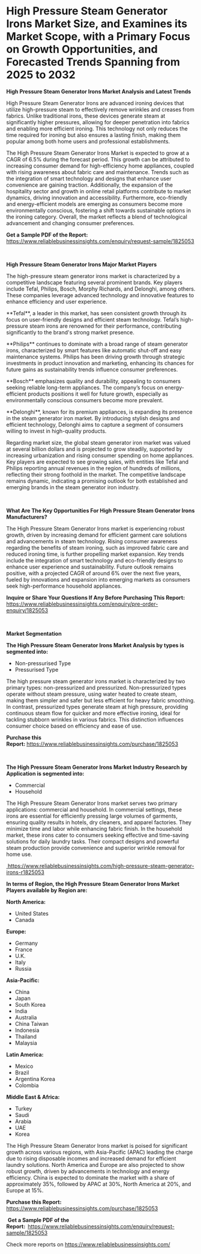 <p><h1>High Pressure Steam Generator Irons Market Size, and Examines its Market Scope, with a Primary Focus on Growth Opportunities, and Forecasted Trends Spanning from 2025 to 2032</h1></p><p><strong>High Pressure Steam Generator Irons Market Analysis and Latest Trends</strong></p>
<p><p>High Pressure Steam Generator Irons are advanced ironing devices that utilize high-pressure steam to effectively remove wrinkles and creases from fabrics. Unlike traditional irons, these devices generate steam at significantly higher pressures, allowing for deeper penetration into fabrics and enabling more efficient ironing. This technology not only reduces the time required for ironing but also ensures a lasting finish, making them popular among both home users and professional establishments.</p><p>The High Pressure Steam Generator Irons Market is expected to grow at a CAGR of 6.5% during the forecast period. This growth can be attributed to increasing consumer demand for high-efficiency home appliances, coupled with rising awareness about fabric care and maintenance. Trends such as the integration of smart technology and designs that enhance user convenience are gaining traction. Additionally, the expansion of the hospitality sector and growth in online retail platforms contribute to market dynamics, driving innovation and accessibility. Furthermore, eco-friendly and energy-efficient models are emerging as consumers become more environmentally conscious, fostering a shift towards sustainable options in the ironing category. Overall, the market reflects a blend of technological advancement and changing consumer preferences.</p></p>
<p><strong>Get a Sample PDF of the Report:&nbsp;</strong> <a href="https://www.reliablebusinessinsights.com/enquiry/request-sample/1825053?utm_campaign=3148&utm_medium=2&utm_source=Github&utm_content=ia&utm_term=05042025&utm_id=high-pressure-steam-generator-irons">https://www.reliablebusinessinsights.com/enquiry/request-sample/1825053</a></p>
<p>&nbsp;</p>
<p><strong>High Pressure Steam Generator Irons Major Market Players</strong></p>
<p><p>The high-pressure steam generator irons market is characterized by a competitive landscape featuring several prominent brands. Key players include Tefal, Philips, Bosch, Morphy Richards, and Delonghi, among others. These companies leverage advanced technology and innovative features to enhance efficiency and user experience.</p><p>**Tefal**, a leader in this market, has seen consistent growth through its focus on user-friendly designs and efficient steam technology. Tefal’s high-pressure steam irons are renowned for their performance, contributing significantly to the brand's strong market presence.</p><p>**Philips** continues to dominate with a broad range of steam generator irons, characterized by smart features like automatic shut-off and easy maintenance systems. Philips has been driving growth through strategic investments in product innovation and marketing, enhancing its chances for future gains as sustainability trends influence consumer preferences.</p><p>**Bosch** emphasizes quality and durability, appealing to consumers seeking reliable long-term appliances. The company’s focus on energy-efficient products positions it well for future growth, especially as environmentally conscious consumers become more prevalent.</p><p>**Delonghi**, known for its premium appliances, is expanding its presence in the steam generator iron market. By introducing stylish designs and efficient technology, Delonghi aims to capture a segment of consumers willing to invest in high-quality products.</p><p>Regarding market size, the global steam generator iron market was valued at several billion dollars and is projected to grow steadily, supported by increasing urbanization and rising consumer spending on home appliances. Key players are expected to see growing sales, with entities like Tefal and Philips reporting annual revenues in the region of hundreds of millions, reflecting their strong foothold in the market. The competitive landscape remains dynamic, indicating a promising outlook for both established and emerging brands in the steam generator iron industry.</p></p>
<p>&nbsp;</p>
<p><strong>What Are The Key Opportunities For High Pressure Steam Generator Irons Manufacturers?</strong></p>
<p><p>The High Pressure Steam Generator Irons market is experiencing robust growth, driven by increasing demand for efficient garment care solutions and advancements in steam technology. Rising consumer awareness regarding the benefits of steam ironing, such as improved fabric care and reduced ironing time, is further propelling market expansion. Key trends include the integration of smart technology and eco-friendly designs to enhance user experience and sustainability. Future outlook remains positive, with a projected CAGR of around 6% over the next five years, fueled by innovations and expansion into emerging markets as consumers seek high-performance household appliances.</p></p>
<p><strong>Inquire or Share Your Questions If Any Before Purchasing This Report:</strong> <a href="https://www.reliablebusinessinsights.com/enquiry/pre-order-enquiry/1825053?utm_campaign=3148&utm_medium=2&utm_source=Github&utm_content=ia&utm_term=05042025&utm_id=high-pressure-steam-generator-irons">https://www.reliablebusinessinsights.com/enquiry/pre-order-enquiry/1825053</a></p>
<p>&nbsp;</p>
<p><strong>Market Segmentation</strong></p>
<p><strong>The High Pressure Steam Generator Irons Market Analysis by types is segmented into:</strong></p>
<p><ul><li>Non-pressurised Type</li><li>Pressurised Type</li></ul></p>
<p><p>The high pressure steam generator irons market is characterized by two primary types: non-pressurized and pressurized. Non-pressurized types operate without steam pressure, using water heated to create steam, making them simpler and safer but less efficient for heavy fabric smoothing. In contrast, pressurized types generate steam at high pressure, providing continuous steam flow for quicker and more effective ironing, ideal for tackling stubborn wrinkles in various fabrics. This distinction influences consumer choice based on efficiency and ease of use.</p></p>
<p><strong>Purchase this Report:&nbsp;</strong><a href="https://www.reliablebusinessinsights.com/purchase/1825053?utm_campaign=3148&utm_medium=2&utm_source=Github&utm_content=ia&utm_term=05042025&utm_id=high-pressure-steam-generator-irons">https://www.reliablebusinessinsights.com/purchase/1825053</a></p>
<p>&nbsp;</p>
<p><strong>The High Pressure Steam Generator Irons Market Industry Research by Application is segmented into:</strong></p>
<p><ul><li>Commercial</li><li>Household</li></ul></p>
<p><p>The High Pressure Steam Generator Irons market serves two primary applications: commercial and household. In commercial settings, these irons are essential for efficiently pressing large volumes of garments, ensuring quality results in hotels, dry cleaners, and apparel factories. They minimize time and labor while enhancing fabric finish. In the household market, these irons cater to consumers seeking effective and time-saving solutions for daily laundry tasks. Their compact designs and powerful steam production provide convenience and superior wrinkle removal for home use.</p></p>
<p><a href="https://www.reliablebusinessinsights.com/high-pressure-steam-generator-irons-r1825053?utm_campaign=3148&utm_medium=2&utm_source=Github&utm_content=ia&utm_term=05042025&utm_id=high-pressure-steam-generator-irons">&nbsp;https://www.reliablebusinessinsights.com/high-pressure-steam-generator-irons-r1825053</a></p>
<p><strong>In terms of Region, the High Pressure Steam Generator Irons Market Players available by Region are:</strong></p>
<p>
    <p> <strong> North America: </strong>
        <ul>
            <li>United States</li>
            <li>Canada</li>
        </ul>
        </p> 
    <p> <strong> Europe: </strong>
        <ul>
            <li>Germany</li>
            <li>France</li>
            <li>U.K.</li>
            <li>Italy</li>
            <li>Russia</li>
        </ul>
        </p> 
    <p> <strong> Asia-Pacific: </strong>
        <ul>
            <li>China</li>
            <li>Japan</li>
            <li>South Korea</li>
            <li>India</li>
            <li>Australia</li>
            <li>China Taiwan</li>
            <li>Indonesia</li>
            <li>Thailand</li>
            <li>Malaysia</li>
        </ul>
        </p> 
    <p> <strong> Latin America: </strong>
        <ul>
            <li>Mexico</li>
            <li>Brazil</li>
            <li>Argentina Korea</li>
            <li>Colombia</li>
        </ul>
        </p> 
    <p> <strong> Middle East & Africa: </strong>
        <ul>
            <li>Turkey</li>
            <li>Saudi</li>
            <li>Arabia</li>
            <li>UAE</li>
            <li>Korea</li>
        </ul>
    </p>
    </p>
<p><p>The High Pressure Steam Generator Irons market is poised for significant growth across various regions, with Asia-Pacific (APAC) leading the charge due to rising disposable incomes and increased demand for efficient laundry solutions. North America and Europe are also projected to show robust growth, driven by advancements in technology and energy efficiency. China is expected to dominate the market with a share of approximately 35%, followed by APAC at 30%, North America at 20%, and Europe at 15%.</p></p>
<p><strong>Purchase this Report: </strong><a href="https://www.reliablebusinessinsights.com/purchase/1825053?utm_campaign=3148&utm_medium=2&utm_source=Github&utm_content=ia&utm_term=05042025&utm_id=high-pressure-steam-generator-irons">https://www.reliablebusinessinsights.com/purchase/1825053</a></p>
<p>&nbsp;<strong>Get a Sample PDF of the Report:&nbsp;&nbsp;</strong><a href="https://www.reliablebusinessinsights.com/enquiry/request-sample/1825053?utm_campaign=3148&utm_medium=2&utm_source=Github&utm_content=ia&utm_term=05042025&utm_id=high-pressure-steam-generator-irons">https://www.reliablebusinessinsights.com/enquiry/request-sample/1825053</a></p>
<p><strong></strong></p>
<p>Check more reports on <a href="https://www.reliablebusinessinsights.com/?utm_campaign=3148&utm_medium=2&utm_source=Github&utm_content=ia&utm_term=05042025&utm_id=high-pressure-steam-generator-irons">https://www.reliablebusinessinsights.com/</a></p>